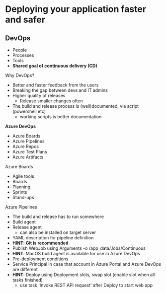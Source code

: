 #  Deploying your application faster and safer

## DevOps

- People
- Processes
- Tools
- **Shared goal of continuous delivery (CD)**

Why DevOps?
- Better and faster feedback from the users
- Breaking the gap between devs and IT admins
- Higher quality of releases
  - Release smaller changes often
- The build and release process is (well)documented, via script (powershell etc)
  - working scripts is better documentation 

**Azure DevOps**
- Azure Boards
- Azure Pipelines
- Azure Repos
- Azure Test Plans
- Azure Artifacts

Azure Boards
- Agile tools
- Boards
- Planning
- Sprints
- Stand-ups

Azure Pipelines
- The build and release has to run somewhere
- Build agent
- Release agent
  - can also be installed on target server
- YAML description for pipeline definition
- **HINT**: **Git is recommended**
- Publish WebJob using Arguments -o /app_data/Jobs/Continuous
- **HINT**: MacOS build agent is available for use in Azure DevOps
- Pre-deployment conditions
- Service Principal in case that account in Azure Portal and Azure DevOps are different
- **HINT**: Deploy using Deployment slots, swap slot (enable slot when all tasks finished)
  - use task 'Invoke REST API request' after Deploy to start web app
